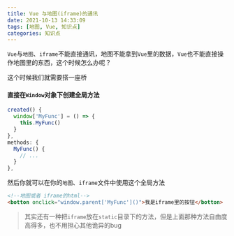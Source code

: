 ```yaml
---
title: Vue 与地图(iframe)的通讯
date: 2021-10-13 14:33:09
tags: [地图, Vue, 知识点]
categories: 知识点
---
```


`Vue`与`地图`、`iframe`不能直接通讯，地图不能拿到`Vue`里的数据，`Vue`也不能直接操作地图里的东西，这个时候怎么办呢？

这个时候我们就需要搭一座桥

#### 直接在`Window`对象下创建全局方法

```js
created() {
  window['MyFunc'] = () => {
    this.MyFunc()
  }
},
methods: {
  MyFunc() {
    // ...
  }
},
```

然后你就可以在你的`地图`、`iframe`文件中使用这个全局方法

```html
<!--地图或者 iframe的html-->
<botton onclick="window.parent['MyFunc']()">我是iframe里的按钮</botton>
```

> 其实还有一种把`iframe`放在`static`目录下的方法，但是上面那种方法自由度高得多，也不用担心其他诡异的bug
